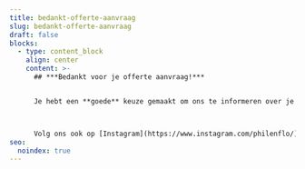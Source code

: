 ```yaml
---
title: bedankt-offerte-aanvraag
slug: bedankt-offerte-aanvraag
draft: false
blocks:
  - type: content_block
    align: center
    content: >-
      ## ***Bedankt voor je offerte aanvraag!***


      Je hebt een **goede** keuze gemaakt om ons te informeren over je plannen! We nemen snel contact met je op.



      Volg ons ook op [Instagram](https://www.instagram.com/philenflo/) en [LinkedIn](https://www.linkedin.com/company/philenflo)
seo:
  noindex: true
---
```

